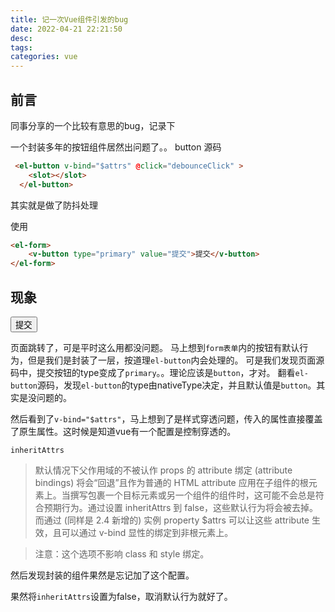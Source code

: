 ```yaml
---
title: 记一次Vue组件引发的bug
date: 2022-04-21 22:21:50
desc:
tags:
categories: vue
---
```


## 前言
同事分享的一个比较有意思的bug，记录下

一个封装多年的按钮组件居然出问题了。。
button 源码
```html
 <el-button v-bind="$attrs" @click="debounceClick" >
    <slot></slot>
  </el-button>

```
其实就是做了防抖处理

使用
```html
<el-form>
    <v-button type="primary" value="提交">提交</v-button>
</el-form>
```

## 现象

<form action="baidu.com" method="get" >
    <button type="primary" value="提交">提交</button>
</form>

页面跳转了，可是平时这么用都没问题。
马上想到`form表单`内的按钮有默认行为，但是我们是封装了一层，按道理`el-button`内会处理的。
可是我们发现页面源码中，提交按钮的type变成了`primary`。。理论应该是`button`，才对。
翻看`el-button`源码，发现`el-button`的type由nativeType决定，并且默认值是`button`。其实是没问题的。

然后看到了`v-bind="$attrs"`，马上想到了是样式穿透问题，传入的属性直接覆盖了原生属性。这时候是知道vue有一个配置是控制穿透的。

`inheritAttrs`
> 默认情况下父作用域的不被认作 props 的 attribute 绑定 (attribute bindings) 将会“回退”且作为普通的 HTML attribute 应用在子组件的根元素上。当撰写包裹一个目标元素或另一个组件的组件时，这可能不会总是符合预期行为。通过设置 inheritAttrs 到 false，这些默认行为将会被去掉。而通过 (同样是 2.4 新增的) 实例 property $attrs 可以让这些 attribute 生效，且可以通过 v-bind 显性的绑定到非根元素上。

> 注意：这个选项不影响 class 和 style 绑定。

然后发现封装的组件果然是忘记加了这个配置。

果然将`inheritAttrs`设置为false，取消默认行为就好了。
